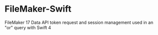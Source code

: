 # FileMaker-Swift
FileMaker 17 Data API token request and session management used in an "or" query with Swift 4
